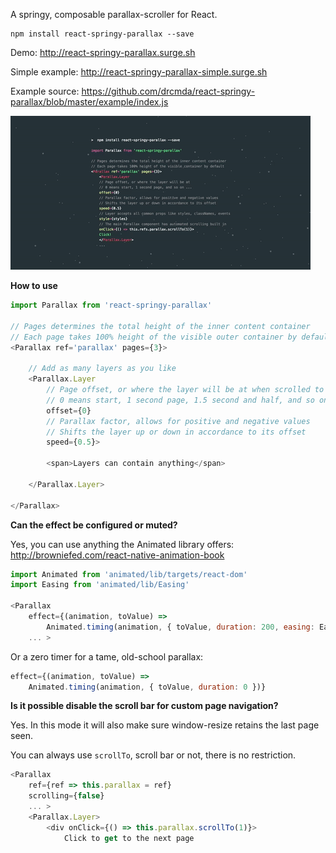 A springy, composable parallax-scroller for React.

    npm install react-springy-parallax --save

Demo: http://react-springy-parallax.surge.sh

Simple example: http://react-springy-parallax-simple.surge.sh

Example source: https://github.com/drcmda/react-springy-parallax/blob/master/example/index.js

![intro](intro.gif)

<b>How to use</b>

```js
import Parallax from 'react-springy-parallax'

// Pages determines the total height of the inner content container
// Each page takes 100% height of the visible outer container by default
<Parallax ref='parallax' pages={3}>

    // Add as many layers as you like
    <Parallax.Layer
        // Page offset, or where the layer will be at when scrolled to
        // 0 means start, 1 second page, 1.5 second and half, and so on ...
        offset={0}
        // Parallax factor, allows for positive and negative values
        // Shifts the layer up or down in accordance to its offset
        speed={0.5}>

        <span>Layers can contain anything</span>

    </Parallax.Layer>

</Parallax>
```

<b>Can the effect be configured or muted?</b>

Yes, you can use anything the Animated library offers: http://browniefed.com/react-native-animation-book

```js
import Animated from 'animated/lib/targets/react-dom'
import Easing from 'animated/lib/Easing'

<Parallax
    effect={(animation, toValue) =>
        Animated.timing(animation, { toValue, duration: 200, easing: Easing.elastic(2) })}
    ... >
```

Or a zero timer for a tame, old-school parallax:

```js
effect={(animation, toValue) =>
    Animated.timing(animation, { toValue, duration: 0 })}
```

<b>Is it possible disable the scroll bar for custom page navigation?</b>

Yes. In this mode it will also make sure window-resize retains the last page seen.

You can always use `scrollTo`, scroll bar or not, there is no restriction.

```js
<Parallax
    ref={ref => this.parallax = ref}
    scrolling={false}
    ... >
    <Parallax.Layer>
        <div onClick={() => this.parallax.scrollTo(1)}>
            Click to get to the next page
```
